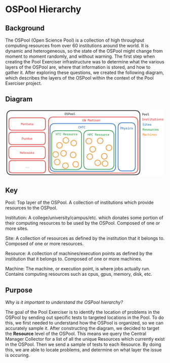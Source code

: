 # OSPool Hierarchy

## Background

The OSPool (Open Science Pool) is a collection of high throughput 
computing resources from over 60 institutions around the world.
It is dynamic and heterogeneous, so the state of the OSPool might
change from moment to moment randomly, and without warning.
The first step when creating the Pool Exerciser infrastructure was
to determine what the various layers of the OSPool are, where that
information is stored, and how to gather it. After exploring these
questions, we created the following diagram, which describes the 
layers of the OSPool within the context of the Pool Exerciser project.

## Diagram

![Hierarchy Diagram](hierarchy.png "OSPool Hierarchy")

## Key

Pool: Top layer of the OSPool. A collection of institutions which provide 
resources to the OSPool.

Institution: A college/university/campus/etc. which donates some portion 
of their computing resources to be used by the OSPool. Composed of one or
more sites.

Site: A collection of resources as defined by the institution that it
belongs to. Composed of one or more resources.

Resource: A collection of machines/execution points as defined by the
institution that it belongs to. Composed of one or more machines.

Machine: The machine, or execution point, is where jobs actually run.
 Contains computing resources such as cpus, gpus, memory, disk, etc.

## Purpose

*Why is it important to understand the OSPool hierarchy?*

The goal of the Pool Exerciser is to identify the location of problems in
the OSPool by sending out specific tests to targeted locations in the Pool.
To do this, we first needed to understand how the OSPool is organized, so we can 
accurately sample it. After constructing the diagram, we decided to target
the **Resource** level of the OSPool. This means we query the Central Manager
Collector for a list of all the unique Resources which currently exist in
the OSPool. Then we send a sample of tests to each Resource. By doing this,
we are able to locate problems, and determine on what layer the issue is
occuring.